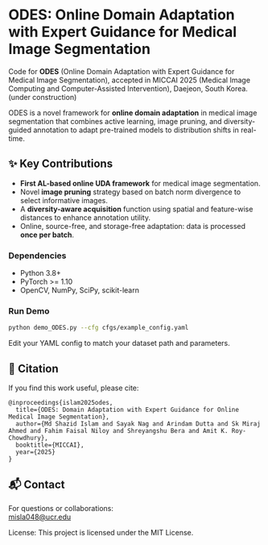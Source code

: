 # ODES: Online Domain Adaptation with Expert Guidance for Medical Image Segmentation 

Code for **ODES** (Online Domain Adaptation with Expert Guidance for Medical Image Segmentation), accepted in MICCAI 2025 (Medical Image Computing and Computer-Assisted Intervention), Daejeon, South Korea. (under construction)

ODES is a novel framework for **online domain adaptation** in medical image segmentation that combines active learning, image pruning, and diversity-guided annotation to adapt pre-trained models to distribution shifts in real-time.

## ✨ Key Contributions

- **First AL-based online UDA framework** for medical image segmentation.
- Novel **image pruning** strategy based on batch norm divergence to select informative images.
- A **diversity-aware acquisition** function using spatial and feature-wise distances to enhance annotation utility.
- Online, source-free, and storage-free adaptation: data is processed **once per batch**.



### Dependencies

- Python 3.8+
- PyTorch >= 1.10
- OpenCV, NumPy, SciPy, scikit-learn


### Run Demo

```bash
python demo_ODES.py --cfg cfgs/example_config.yaml
```

Edit your YAML config to match your dataset path and parameters.



## 🧪 Citation

If you find this work useful, please cite:

```
@inproceedings{islam2025odes,
  title={ODES: Domain Adaptation with Expert Guidance for Online Medical Image Segmentation},
  author={Md Shazid Islam and Sayak Nag and Arindam Dutta and Sk Miraj Ahmed and Fahim Faisal Niloy and Shreyangshu Bera and Amit K. Roy-Chowdhury},
  booktitle={MICCAI},
  year={2025}
}
```


## 📬 Contact

For questions or collaborations:  
[misla048@ucr.edu](mailto:misla048@ucr.edu)

License: This project is licensed under the MIT License.
